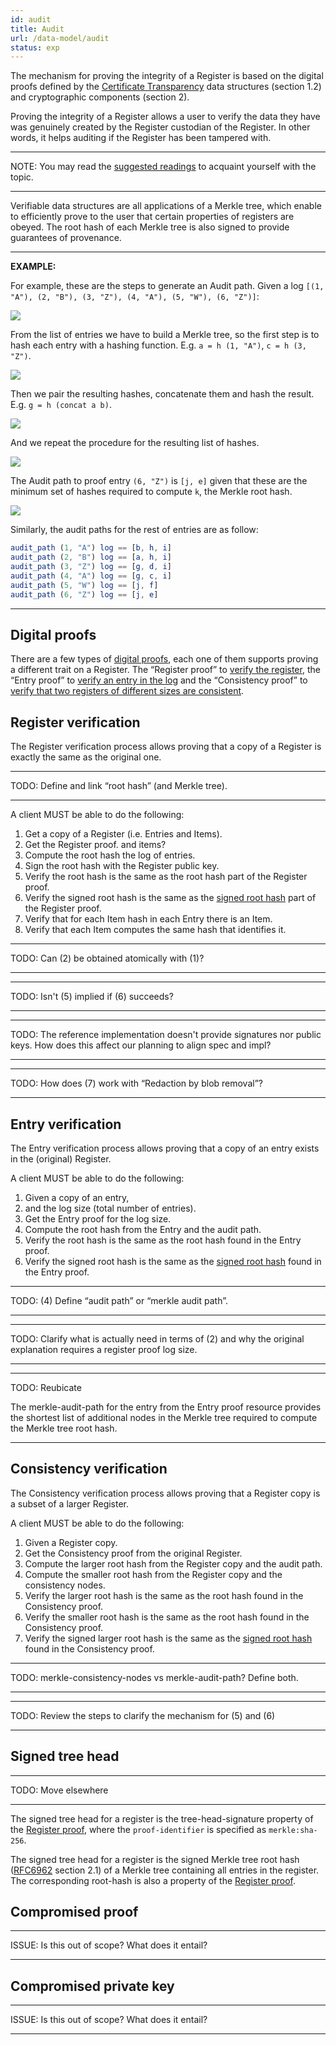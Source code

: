 ```yaml
---
id: audit
title: Audit
url: /data-model/audit
status: exp
---
```


The mechanism for proving the integrity of a Register is based on the digital
proofs defined by the [Certificate Transparency](@rfc6962) data structures
(section 1.2) and cryptographic components (section 2).

Proving the integrity of a Register allows a user to verify the data they have
was genuinely created by the Register custodian of the Register. In other
words, it helps auditing if the Register has been tampered with.

***
NOTE: You may read the [suggested readings](/introduction#suggested-readings)
to acquaint yourself with the topic.
***

Verifiable data structures are all applications of a Merkle tree, which enable
to efficiently prove to the user that certain properties of registers are
obeyed. The root hash of each Merkle tree is also signed to provide guarantees
of provenance.

***
**EXAMPLE:**

For example, these are the steps to generate an Audit path.
Given a log `[(1, "A"), (2, "B"), (3, "Z"), (4, "A"), (5, "W"), (6, "Z")]`:

![](entry-proof-1.svg)

From the list of entries we have to build a Merkle tree, so the first step is
to hash each entry with a hashing function. E.g. `a = h (1, "A")`, `c = h (3, "Z")`.

![](entry-proof-2.svg)

Then we pair the resulting hashes, concatenate them and hash the result. E.g.
`g = h (concat a b)`.

![](entry-proof-3.svg)

And we repeat the procedure for the resulting list of hashes.

![](entry-proof-4.svg)

The Audit path to proof entry `(6, "Z")` is `[j, e]` given that these are the
minimum set of hashes required to compute `k`, the Merkle root hash.

![](entry-proof-5.svg)

Similarly, the audit paths for the rest of entries are as follow:

```elm
audit_path (1, "A") log == [b, h, i]
audit_path (2, "B") log == [a, h, i]
audit_path (3, "Z") log == [g, d, i]
audit_path (4, "A") log == [g, c, i]
audit_path (5, "W") log == [j, f]
audit_path (6, "Z") log == [j, e]
```

***


## Digital proofs

There are a few types of [digital proofs](/glossary/digital-proof), each one
of them supports proving a different trait on a Register. The “Register proof”
to [verify the register](#register-verification), the “Entry proof” to [verify
an entry in the log](#entry-verification) and the “Consistency proof” to [verify
that two registers of different sizes are consistent](#consistency-verification).


## Register verification

The Register verification process allows proving that a copy of a Register is
exactly the same as the original one.

***
TODO: Define and link “root hash” (and Merkle tree).
***

A client MUST be able to do the following:

1. Get a copy of a Register (i.e. Entries and Items).
2. Get the Register proof.
   and items?
3. Compute the root hash the log of entries.
4. Sign the root hash with the Register public key.
5. Verify the root hash is the same as the root hash part of the Register
   proof.
6. Verify the signed root hash is the same as the [signed root
   hash](#signed-tree-head) part of the Register proof.
7. Verify that for each Item hash in each Entry there is an Item.
8. Verify that each Item computes the same hash that identifies it.

***
TODO: Can (2) be obtained atomically with (1)?
***

***
TODO: Isn't (5) implied if (6) succeeds?
***

***
TODO: The reference implementation doesn't provide signatures nor public keys.
How does this affect our planning to align spec and impl?
***

***
TODO: How does (7) work with “Redaction by blob removal”?
***


## Entry verification

The Entry verification process allows proving that a copy of an entry exists in
the (original) Register.

A client MUST be able to do the following:

1. Given a copy of an entry,
2. and the log size (total number of entries).
3. Get the Entry proof for the log size.
4. Compute the root hash from the Entry and the audit path.
5. Verify the root hash is the same as the root hash found in the Entry proof.
6. Verify the signed root hash is the same as the [signed root
   hash](#signed-tree-head) found in the Entry proof.

***
TODO: (4) Define “audit path” or “merkle audit path”.
***

***
TODO: Clarify what is actually need in terms of (2) and why the original
explanation requires a register proof log size.
***

***
TODO: Reubicate

The merkle-audit-path for the entry from the Entry proof resource provides the
shortest list of additional nodes in the Merkle tree required to compute the
Merkle tree root hash.
***


## Consistency verification

The Consistency verification process allows proving that a Register copy is a
subset of a larger Register.

A client MUST be able to do the following:

1. Given a Register copy.
2. Get the Consistency proof from the original Register.
3. Compute the larger root hash from the Register copy and the audit path.
4. Compute the smaller root hash from the Register copy and the consistency
   nodes.
5. Verify the larger root hash is the same as the root hash found in the
   Consistency proof.
6. Verify the smaller root hash is the same as the root hash found in the
   Consistency proof.
6. Verify the signed larger root hash is the same as the [signed root
   hash](#signed-tree-head) found in the Consistency proof.

***
TODO: merkle-consistency-nodes vs merkle-audit-path? Define both.
***

***
TODO: Review the steps to clarify the mechanism for (5) and (6)
***



## Signed tree head

***
TODO: Move elsewhere
***

The signed tree head for a register is the tree-head-signature property of the
[Register proof](/glossary/digital-proof#register-proof), where the `proof-identifier` is
specified as `merkle:sha-256`.

The signed tree head for a register is the signed Merkle tree root hash
([RFC6962](@rfc6962) section 2.1) of a Merkle tree containing all entries
in the register. The corresponding root-hash is also a property of the
[Register proof](/glossary/digital-proof#register-proof).


## Compromised proof

***
ISSUE: Is this out of scope? What does it entail?
***

## Compromised private key

***
ISSUE: Is this out of scope? What does it entail?
***
